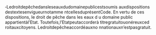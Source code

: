 ‐Ledroitdepêchedansleseauxdudomainepublicestsoumis auxdispositions destextesenvigueurnotamme ntcellesduprésentCode.
En vertu de ces dispositions, le droit de pêche dans les eaux d u domaine public appartientàl’Etat.
Toutefois,l’Etatpeutaccorderà titregratuitouonéreuxced roitauxcitoyens. Ledroitdepêcheaccordéauxno nnationauxn’estpasgratuit.
